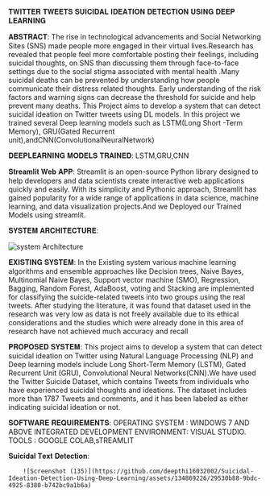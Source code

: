 𝐓𝐖𝐈𝐓𝐓𝐄𝐑 𝐓𝐖𝐄𝐄𝐓𝐒 𝐒𝐔𝐈𝐂𝐈𝐃𝐀𝐋 𝐈𝐃𝐄𝐀𝐓𝐈𝐎𝐍 𝐃𝐄𝐓𝐄𝐂𝐓𝐈𝐎𝐍 𝐔𝐒𝐈𝐍𝐆 𝐃𝐄𝐄𝐏 𝐋𝐄𝐀𝐑𝐍𝐈𝐍𝐆

𝐀𝐁𝐒𝐓𝐑𝐀𝐂𝐓:
  The rise in technological advancements and Social Networking Sites (SNS) made people more engaged 
  in their virtual lives.Research has revealed that people feel more comfortable posting their feelings, 
  including suicidal thoughts, on SNS than discussing them through face-to-face settings due to the social 
  stigma associated with mental health .Many suicidal deaths can be prevented by understanding how people 
  communicate their distress related thoughts. Early understanding of the risk factors and warning signs 
  can decrease the threshold for suicide and help prevent many deaths. This Project aims to develop a 
  system that can detect suicidal ideation on Twitter tweets using DL models. In this project we trained 
  several Deep learning models such as LSTM(Long Short -Term Memory), GRU(Gated Recurrent unit),andCNN(ConvolutionalNeuralNetwork)

𝐃𝐄𝐄𝐏𝐋𝐄𝐀𝐑𝐍𝐈𝐍𝐆 𝐌𝐎𝐃𝐄𝐋𝐒 𝐓𝐑𝐀𝐈𝐍𝐄𝐃: LSTM,GRU,CNN
          
𝐒𝐭𝐫𝐞𝐚𝐦𝐥𝐢𝐭 𝐖𝐞𝐛 𝐀𝐏𝐏:
      Streamlit is an open-source Python library designed to help developers and data 
      scientists create interactive web applications quickly and easily. With its simplicity 
      and Pythonic approach, Streamlit has gained popularity for a wide range of 
      applications in data science, machine learning, and data visualization projects.And we
      Deployed our Trained Models using streamlit.
      
𝐒𝐘𝐒𝐓𝐄𝐌 𝐀𝐑𝐂𝐇𝐈𝐓𝐄𝐂𝐓𝐔𝐑𝐄:






![system Architecture](https://github.com/deepthi16032002/Suicidal-Ideation-Detection-Using-Deep-Learning/assets/134869226/b059ba5c-ed6f-4a17-a144-0969618dff82)

𝐄𝐗𝐈𝐒𝐓𝐈𝐍𝐆 𝐒𝐘𝐒𝐓𝐄𝐌:
     In the Existing system various machine learning algorithms and ensemble approaches like Decision trees, 
     Naive Bayes, Multinomial Naive Bayes, Support vector machine (SMO), Regression, Bagging, Random 
     Forest, AdaBoost, voting and Stacking are implemented for classifying the suicide-related tweets into two 
     groups using the real tweets.
     After studying the literature, it was found that dataset used in the research was very low as data is not freely 
     available due to its ethical considerations and the studies which were already done in this area of research 
     have not achieved much accuracy and recall

𝐏𝐑𝐎𝐏𝐎𝐒𝐄𝐃 𝐒𝐘𝐒𝐓𝐄𝐌:
     This project aims to develop a system that can detect suicidal ideation on Twitter using Natural Language 
     Processing (NLP) and Deep learning models include Long Short-Term Memory (LSTM), Gated Recurrent Unit (GRU),
     Convolutional Neural Networks(CNN).We have used the Twitter Suicide Dataset, which 
     contains Tweets from individuals who have experienced suicidal thoughts and ideations. The dataset includes 
     more than 1787 Tweets and comments, and it has been labeled as either indicating suicidal ideation or not.

𝐒𝐎𝐅𝐓𝐖𝐀𝐑𝐄 𝐑𝐄𝐐𝐔𝐈𝐑𝐄𝐌𝐄𝐍𝐓𝐒:
     OPERATING SYSTEM : WINDOWS 7 AND ABOVE
     INTEGRATED DEVELOPMENT ENVIRONMENT: VISUAL STUDIO.
     TOOLS : GOOGLE COLAB,sTREAMLIT
          
𝐒𝐮𝐢𝐜𝐢𝐝𝐚𝐥 𝐓𝐞𝐱𝐭 𝐃𝐞𝐭𝐞𝐜𝐭𝐢𝐨𝐧:
     
                            

                                
         
        ![Screenshot (135)](https://github.com/deepthi16032002/Suicidal-Ideation-Detection-Using-Deep-Learning/assets/134869226/29530b88-9bdc-4925-8380-b742bc9a1b6a)


